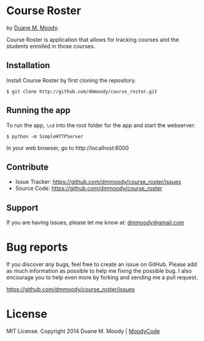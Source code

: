 Course Roster
=============

by <a href="http://duanemoody.io" target="_blank">Duane M. Moody</a>.

Course Roster is application that allows for tracking courses and the students enrolled in those courses.

Installation
------------

Install Course Roster by first cloning the repository.  
```
$ git clone http://github.com/dmmoody/course_roster.git
```

Running the app
---------------

To run the app, ```\cd``` into the root folder for the app and start the webserver:
```
$ python -m SimpleHTTPServer
```

In your web browser, go to http://localhost:8000

Contribute
----------

- Issue Tracker: https://github.com/dmmoody/course_roster/issues
- Source Code: https://github.com/dmmoody/course_roster

Support
-------

If you are having issues, please let me know at: dmmoody@gmail.com

Bug reports
===========

If you discover any bugs, feel free to create an issue on GitHub. Please add as much information as possible to help me fixing the possible bug. I also encourage you to help even more by forking and sending me a pull request.

https://github.com/dmmoody/course_roster/issues

License
=======

MIT License. Copyright 2014 Duane M. Moody | <a href="http://moodyco.de">MoodyCode</a>
